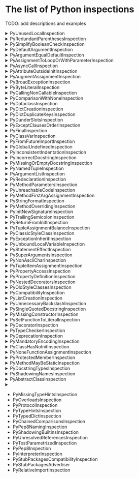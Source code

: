 # The list of Python inspections

TODO: add descriptions and examples

<details>
  <summary>PyUnusedLocalInspection</summary>

Reports local variables, parameters, and functions that are locally defined, but not used name in a function.

Arguments (by default all are `true`):
- `ignoreTupleUnpacking` - ignore variables used in tuple unpacking
- `ignoreLambdaParameters` - ignore lambda parameters
- `ignoreLoopIterationVariables` - ignore range iteration variables **TODO: find example?**
- `ignoreVariablesStartingWithUnderscore` - ignore variables starting with `_`

Example:
```python
def foo():
    a = 5
    b = 10
    return b
```

Default descriptions: 
- For parameters: `Parameter ''{0}'' value is not used`
- For variables: `Local variable ''{0}'' value is not used`
- For functions: `Local function ''{0}'' is not used`
- For classes: `Local class ''{0}'' is not used`
</details>

<details>
  <summary>PyRedundantParenthesesInspection</summary>

Reports about redundant parentheses in expressions.

Arguments (by default all are `false`):
- `ignoreEmptyBaseClasses` - ignore empty lists of base classes
- `ignoreTupleInReturn` - ignore tuples in return
- `ignorePercOperator` - ignore argument of % operator

Example:
```python
if (True):
    print(1)
```

Default description: `Remove redundant parentheses`
</details>

<details>
  <summary>PySimplifyBooleanCheckInspection</summary>

Reports equality comparison with a boolean literal.

Arguments (by default all are `true`):
- `ignoreComparisonToZero` - Ignore comparison to zero

Example:
```python
b = 5
if b != False:
    print(1)
```

Default description: `Expression can be simplified`
</details>

<details>
  <summary>PyDefaultArgumentInspection</summary>

Reports a problem when a mutable value as a list or dictionary is detected in a default value for an argument.

Default argument values are evaluated only once at function definition time, which means that modifying 
the default value of the argument will affect all subsequent calls of that function.

Example:
```python
def f(args=[]):
    pass
```

Default description: `Default argument value is mutable`
</details>

<details>
  <summary>PyArgumentEqualDefaultInspection</summary>

Reports a problem when an argument passed to the function is equal to the default parameter value.

Example:
```python
def my_function(a: int = 2):
    print(a)


my_function(2)
```

Default description: `Argument equals to the default parameter value`
</details>

<details>
  <summary>PyAssignmentToLoopOrWithParameterInspection</summary>

Checks for cases when you rewrite loop variable with inner loop. It finds all `with` and `for` statements, 
takes variables declared by them and ensures none of parent `with` or `for` declares variable with the same name.

Example:
```python
for i in range(5):
    for i in range(20, 25):
        print("Inner", i)
    print("Outer", i)
```

Default description: `Variable ''{0}'' is already declared in ''for'' loop or ''with'' statement above`
</details>

<details>
  <summary>PyAsyncCallInspection</summary>
**TODO: why this inspection does not work?**

Reports coroutines that were called without using the `await` syntax.

Example:
```python
async def bar():
    pass


async def foo():
    bar()
```

Default description: `Missing await syntax in coroutine calls`
</details>

<details>
  <summary>PyAttributeOutsideInitInspection</summary>

Reports a problem when instance attribute definition is outside `__init__` method.

Example:
```python
class Book:
    def __init__(self):
        self.author = 'Mark Twain'

    def release(self):
        self.year = '1889'
```

Default description: `Instance attribute {0} defined outside __init__`
</details>

<details>
  <summary>PyAugmentAssignmentInspection</summary>

Reports assignments that can be replaced with augmented assignments.

Example:
```python
a = 23
b = 3
a = a + b
```

Default description: `Assignment can be replaced with an augmented assignment`
</details>

<details>
  <summary>PyBroadExceptionInspection</summary>

Reports exception clauses that do not provide specific information about the problem.

Example:
```python
x = '6'
try:
    if x > 3:
        print('X is larger than 3')
except Exception:
    print("Oops! x was not a valid number. Try again...")
```
or 
```python
x = '6'
try:
    if x > 3:
        print('X is larger than 3')
except:
    print("Oops! x was not a valid number. Try again...")
```

Default description: `Too broad exception clause`
</details>

<details>
  <summary>PyByteLiteralInspection</summary>

Reports characters in byte literals that are outside ASCII range.

Example:
```python
s = b'№5'
```

Default description: `Byte literal contains characters > 255`
</details>

<details>
  <summary>PyCallingNonCallableInspection</summary>

Reports a problem when you are trying to call objects that are not callable, like, for example, properties.

Example:
```python
class Record:
    @property
    def as_json(self): json = Record().as_json()
```

Default descriptions: 
- For objects: `'{0}'' object is not callable`
- For other cases: `''{0}'' is not callable`
- For expressions: `Expression is not callable`
</details>

<details>
  <summary>PyComparisonWithNoneInspection</summary>

Reports comparisons with `None`. That type of comparisons should always be done with is or is not, 
never the equality operators.

Example:
```python
a = 2
if a == None:
    print("Success")
```

Default description: `Comparison with None performed with equality operators`
</details>

<details>
  <summary>PyDataclassInspection</summary>

Reports invalid definitions and usages of classes created with dataclasses or attr modules.

Examples with default descriptions:

1) `''{0}'' not supported between instances of ''{1}''`
```python
from dataclasses import dataclass


@dataclass
class A:
    x: int = 10


a = A(1)
b = A(2)
print(a < b)
```
See [pep-0557](https://peps.python.org/pep-0557), the `order` block

2) `''{0}'' object could have no attribute ''{1}'' because it is declared as init-only`
```python
from __future__ import annotations
from dataclasses import dataclass, InitVar


@dataclass
class C:
    i: int
    init_only: InitVar[int | None] = None

    def __post_init__(self, init_only):
        if self.i is None and init_only is not None:
            self.i = init_only


c = C(10, init_only=5)
print(c.init_only)
```

See [Init only variables](https://docs.python.org/3/library/dataclasses.html#init-only-variables).

3) `''{0}'' object attribute ''{1}'' is read-only`
```python
from dataclasses import dataclass


@dataclass(frozen=True)
class A:
    i: int


a = A(5)
a.i = 10
```

4) `'eq' must be true if 'order' is true`
```python
from dataclasses import dataclass


@dataclass(eq=False, order=True)
class A:
    pass
```

5) `''{0}'' is ignored if the class already defines ''{1}'' method`, `''{0}'' is ignored if the class already defines ''{1}'' parameter`

```python
import dataclasses


@dataclasses.dataclass(repr=True)
class A:
    a: int = 1

    def __repr__(self):
        return "repr1"
```

6) `'order' should be False if the class defines one of order methods`

```python
from dataclasses import dataclass


@dataclass(order=True)
class A:
    def __le__(self, other):
        pass
```

7) `'frozen' should be False if the class defines '__setattr__' or '__delattr__'`

```python
from dataclasses import dataclass


@dataclass(frozen=True)
class A:
    def __setattr__(self, key, value):
        pass
```

8) `'unsafe_hash' should be False if the class defines '__hash__'`

```python
from dataclasses import dataclass


@dataclass(unsafe_hash=True)
class A:
    def __hash__(self):
        pass
```

9) `Frozen dataclasses can not inherit non-frozen one and vice versa`

```python
from dataclasses import dataclass


@dataclass(frozen=True)
class A:
    pass


@dataclass
class B(A):
    pass
```

10) `'__hash__' is ignored if the class already defines 'cmp/order' and 'frozen' parameters`

```python
import attr


@attr.s(frozen=True)
class A3:

    def __hash__(self):
        pass


print(hash(A3()))
```

11) `Mutable default ''{0}'' is not allowed. Use ''default_factory''`

```python
from dataclasses import dataclass


@dataclass
class A:
    bar: list = []
```

12) `A default is set using ''{0}''`

```python
import attr


@attr.s
class AttrFactory:
    x = attr.ib(default=attr.Factory(int))

    @x.default
    def __init_x__(self):
        return 1
```

13) `''{0}'' should take only {1} {1,choice,1#parameter|2#parameters}`

```python
import attr


@attr.s
class A:
    x = attr.ib()

    @x.default
    def init_x2(self, attribute, value):
        return 10
```

14) `Attribute ''{0}'' lacks a type annotation`

```python
import dataclasses


@dataclasses.dataclass
class A1:
    a = dataclasses.field()
```

15) `Cannot specify both 'default' and 'factory'`

```python
from dataclasses import dataclass, field


@dataclass
class Pizza:
    meat: str = field(default='chicken', default_factory=['dow', 'tomatoes'])
```

16) `Attribute ''{0}'' is useless until ''__post_init__'' is declared`

```python
from __future__ import annotations
from dataclasses import dataclass, InitVar


@dataclass
class C:
    i: int
    init_only: InitVar[int | None] = None
```

17) `Field cannot have a default factory`

```python
from dataclasses import dataclass, InitVar, field
from typing import List


@dataclass
class A:
    a: InitVar[List[str]] = field(default_factory=list)

```

18) `'__post_init__' would not be called until 'init' parameter is set to True`

```python
from dataclasses import dataclass


@dataclass(init=False)
class A:
    def __post_init__(self):
        pass
```

19) `'__post_init__' should take all init-only variables (incl. inherited) in the same order as they are defined`

```python
from dataclasses import dataclass


@dataclass
class A:
    a: int
    b: str

    def __post_init__(self, b: str, a: int):
        pass
```

20) `'__attrs_post_init__' would not be called until 'init' parameter is set to True`
`'__attrs_post_init__' should not take any parameters except 'self'`

```python
import attr

@attr.dataclass(init=False)
class A1:
    x: int = 0

    def __attrs_post_init__(self):
        pass
```

21) `''{0}'' method should be called on dataclass instances or types`, `''{0}'' method should be called on dataclass instances`, `''{0}'' method should be called on attrs instances`, `''{0}'' method should be called on attrs types`

```python
import dataclasses


class A:
    pass


dataclasses.fields(A)
```
</details>


<details>
  <summary>PyDictCreationInspection</summary>

Reports situations when you can rewrite dictionary creation by using a dictionary literal.

Example:
```python
dic = {}
dic['var'] = 1
```

Default description: `This dictionary creation could be rewritten as a dictionary literal`
</details>

<details>
  <summary>PyDictDuplicateKeysInspection</summary>

Reports using the same value as the dictionary key twice.

Example:
```python
dic = {"a": [1, 2], "a": [3, 4]}
```
Note, the inspection indicates both cases and appears twice

Default description: `Dictionary contains duplicate keys ''{0}''`

</details>

<details>
  <summary>PyDunderSlotsInspection</summary>

Reports invalid usages of a class with __slots__ definitions.

1. Example:
```python
class C(object):
    __slots__ = ('x',)
    x = 0
```

Default description: `'{0}'' in __slots__ conflicts with a class variable`

2. Example:
```python
class Foo:
    __slots__ = ['foo', 'bar']

    
foo = Foo()
foo.baz = 'spam'
```

Default description: `''{0}'' object attribute ''{1}'' is read-only`
</details>

<details>
  <summary>PyExceptClausesOrderInspection</summary>

Report cases when except clauses are not in the proper order, 
from the more specific to the more generic, or one exception class is caught twice.

1. Example:
```python
def foo():
    pass


try:
    foo()
except Exception:
    pass
except Exception:
    pass
```

Default description: `Exception class ''{0}'' has already been caught`

2. Example:
```python
def foo():
    pass


try:
    foo()
except ValueError:
    pass
except UnicodeError:
    pass
```

Default description: `''{0}'', superclass of the exception class ''{1}'', has already been caught`
</details>

<details>
  <summary>PyFinalInspection</summary>

Reports invalid usages of final classes, methods and variables.

1. Example:
```python
from typing import final


@final
class A:
    pass


class B(A):
    pass
```

Default description: `{0} {1,choice,1#is|2#are} marked as ''@final'' and should not be subclassed`

2. Example:
```python
from typing import overload
from typing_extensions import final

class B:
    @overload
    def foo(self, a: int) -> int: ...

    @final
    @overload
    def foo(self, a: str) -> str: ...
```

Default description: `'@final' should be placed on the first overload` (only for stubs)

See - https://peps.python.org/pep-0591/

3. Example:
```python
from typing import final


class Dummy:
    @final
    def display(self):
        print("display from dummy")


class Demo(Dummy):
    def display(self):
        print("display from demo")
```

Default description: `''{0}'' is marked as ''@final'' and should not be overridden`

4. Example:
```python
from typing import overload, final


class Base:
    @overload
    def method(self, arg: int) -> int:
        pass

    @overload
    @final
    def method(self, x=None):
        pass
```

Default description: `'@final' should be placed on the implementation`

5. Example:
```python
from abc import ABCMeta, abstractmethod
from typing import final


class MyABC(metaclass=ABCMeta):
    @property
    @abstractmethod
    @final
    def my_abstract_property(self):
        ...
```

Default description: `'Final' could not be mixed with abstract decorators`

6. Example:
```python
from abc import ABCMeta, abstractmethod
from typing import final


@final
class MyABC(metaclass=ABCMeta):
    @property
    @abstractmethod
    def my_abstract_property(self):
        ...
```

Default description: `'Final' class could not contain abstract methods`

Note, the inspection indicates both cases and appears twice: `MyABC` and `my_abstract_property`

7. Example:
```python
from typing import final


@final
class MyABC:
    @final
    def foo(self):
        ...
```

Default description: `No need to mark method in 'Final' class as '@final'`

8. Example:
```python
from typing import final


@final
def foo():
    ...
```

Default description: `Non-method function could not be marked as '@final'`

9. Example:
```python
from typing import List, Final


def fun(x: Final[List[int]]) -> None:
    ...
```

Default description: `'Final' could not be used in annotations for function parameters`

10. Example:
```python
from typing import List, Final


def fun() -> Final[List[int]]:
    ...
```

Default description: `'Final' could not be used in annotation for a function return value`

11. Example:
```python
from typing_extensions import Final


class A:
    a: Final
```

Default description: `If assigned value is omitted, there should be an explicit type argument to 'Final'`

12. Example:
```python
from typing import Final


def fun():
    a: Final
```

Default description: `'Final' name should be initialized with a value`

13. Example:
```python
from typing import Final


class A:
    a: Final[int] = 1

    def __init__(self, a):
        self.a: Final[int] = a
```

Default description: `Already declared name could not be redefined as 'Final'`

14. Example:
```python
from typing import Final


class A:
    a: Final[int]

    def __init__(self):
        self.a: Final[str] = ""
```

Default description: `Either instance attribute or class attribute could be type hinted as 'Final'`

Note, the inspection indicates both cases and appears twice

15. Example:
```python
from typing import Final


class Mode:
    def __init__(self, title):
        self.a: Final[bool] = True


class Mode2(Mode):
    def __init__(self, title):
        super().__init__(title)
        self.a: Final[int] = 5
```

Default description: `''{0}'' is ''Final'' and could not be overridden`

16. Example:
```python
from typing import Final


class A:
    def foo(self):
        self.a: Final[int] = 5
```

Default description: `'Final' attribute should be declared in class body or '__init__'`

17. Example:
```python
from typing import Final


class Dummy:
    x: Final[int] = 1


class Demo(Dummy):
    x: str = ""

```

Default description: `''{0}'' is ''Final'' and could not be reassigned`

18. Example:
```python
from typing import Final, List


class A:
    a: List[Final] = 5
```

Default description: `'Final' could only be used as the outermost type`

19. Example:
```python
from typing import Final, List


class A:
    def foo(self):
        for i in range(0, 10):
            a: Final[int] = 5

```

Default description: `'Final' could not be used inside a loop`
</details>

<details>
  <summary>PyClassVarInspection</summary>

1. Example:
```python
from typing import ClassVar


class Cat:
    color: ClassVar[str] = "white"
    weight: int

    def __init__(self, weight: int):
        self.weight = weight
        Cat.color = "black"
        my_cat = Cat(5)
        my_cat.color = "gray"
```

Default description: `Cannot assign to class variable ''{0}'' via instance`

2. Example:
```python
from typing import ClassVar

color: ClassVar[str] = "white"
```

Default description: `'ClassVar' can only be used for assignments in class body`

3. Example:
```python
from typing import ClassVar


def foo():
    color: ClassVar[str] = "white"
```

Default description: `ClassVar' cannot be used in annotations for local variables`

4. Example:
```python
from typing import ClassVar


class A:
    color: ClassVar[str] = "white"


class B(A):
    color: int = 5
```

Default description: `Cannot override class variable ''{0}'' (previously declared on base class ''{1}'') with instance variable`

5. Example:
```python
from typing import ClassVar


class A:
    color: int = 5


class B(A):
    color: ClassVar[str] = "white"
```

Default description: `Cannot override instance variable ''{0}'' (previously declared on base class ''{1}'') with class variable`

6. Example:
```python
from typing import ClassVar


def foo(color: ClassVar[str]):
    pass
```

Default description: `'ClassVar' cannot be used in annotations for function parameters`

7. Example:
```python
from typing import ClassVar


def foo() -> ClassVar[str]:
    pass
```

Default description: `'ClassVar' cannot be used in annotation for a function return value`

8. Example:
```python
from typing import ClassVar, TypeVar, List

T = TypeVar("T")


class A:
    color: ClassVar[List[T]] = []
```

Default description: `'ClassVar' parameter cannot include type variables`
</details>


<details>
  <summary>PyFromFutureImportInspection</summary>

Reports from `__future__` import statements that are used not at the beginning of a file.

Example:
```python
a = 1

from __future__ import print_function

print()
```

Default description: `from __future__ imports must occur at the beginning of the file`
</details>

<details>
  <summary>PyGlobalUndefinedInspection</summary>

Reports problems when a variable defined through the `global` statement is not defined in the module scope.

Example:
```python
def foo():
    global bar
    print(bar)
    foo()
```

Default description: `Global variable ''{0}'' is undefined at the module level`
</details>

<details>
  <summary>PyInconsistentIndentationInspection</summary>

Reports inconsistent indentation in Python source files when, for example, you use a mixture of tabs and spaces in your code.

Default descriptions: 
- `Inconsistent indentation: mix of tabs and spaces`
- `Inconsistent indentation: previous line used tabs, this line uses spaces`
- `Inconsistent indentation: previous line used spaces, this line uses tabs`

</details>

<details>
  <summary>PyIncorrectDocstringInspection</summary>

Reports mismatched parameters in a docstring.

1. Example:
```python
def add(a, c):
    """ 
    @param a: 
    @return: 
    """
    pass
```

Default description: `Missing parameter {0} in docstring`

2. Example:
```python
def add(a, c):
    """ 
    @param a: 
    @param b:
    @return: 
    """
    pass
```

Default description: `Unexpected parameter {0} in docstring`
</details>


<details>
  <summary>PyMissingOrEmptyDocstringInspection</summary>

1. Example:
```python
def foo():
    """
    """
    pass
```

Default description: `Empty docstring`

2. Example:
```python
def foo():
    pass
```

Default description: `Missing docstring`
</details>

<details>
  <summary>PyNamedTupleInspection</summary>

Reports invalid definition of a `typing.NamedTuple`.

Example:
```python
import typing

class FullName(typing.NamedTuple):
    first: str
    last: str = ""
    middle: str
```

Default description: `Fields with a default value must come after any fields without a default.`
</details>

<details>
  <summary>PyArgumentListInspection</summary>

Reports discrepancies between declared parameters and actual arguments, 
as well as incorrect arguments, for example, duplicate named arguments, and incorrect argument order.

1. Example:
```python
class Foo:
    def __call__(self, p1: int, *, p2: str = "%"):
        return p2 * p1


bar = Foo()
bar(5, "#")
```

Default description: `Unexpected argument`, `Unexpected argument(s)`

2. Example:
```python
class Foo:
    def __call__(self, p1: int, *, p2: str = "%"):
        return p2 * p1


bar = Foo()
bar.__call__()
```

Default description: `Parameter ''{0}'' unfilled`, `Parameter(s) unfilled`

3. Example:
```python
from typing import overload


@overload
def foo(value: None) -> None:
    pass

@overload
def foo(value: int) -> str:
    pass

@overload
def foo(value: str) -> str:
    pass


def foo(value):
    return None


foo()
```

Default description: `Possible callees`

4. Example:
```python
def baddeco(): 
    pass

@baddeco
```

Default description: `Function ''{0}'' lacks a positional argument`

5. Example:
```python
def foo(d: dict):
    pass

foo(5)
```

Default description: `Expected a dictionary, got {0}`, '`Expected an iterable, got {0}`'
</details>

<details>
  <summary>PyRedeclarationInspection</summary>

Reports unconditional redeclarations of names without being used in between.

Example:
```python
def x():
    pass

x = 2
```

Default description: `Redeclared ''{0}'' defined above without usage`
</details>

<details>
  <summary>PyMethodParametersInspection</summary>

Reports methods that lack the first parameter that is usually named self.
The inspection also reports naming issues in class methods.

1. Example:
```python
class Movie:
    def show():
        pass
```

Default description: `Method must have a first parameter, usually called ''{0}''`, 
`Usually first parameter of a method is named 'self'`, 
`Usually first parameter of such methods is named ''{0}''`

2. Example:
```python
class Movie:
    def show(sself):
        pass
```

Default description: `Did not you mean 'self'?`

Note: this inspection uses the following list of words with typos: `{"eslf", "sself", "elf", "felf", "slef", "seelf", "slf", "sslf", "sefl", "sellf", "sef", "seef"}`

3. Example:
```python
class Foo(object): 

  def loo((l, g), *rest):
    pass # complain at tuple
```

Default description: `First parameter of a non-static method must not be a tuple`
</details>

<details>
  <summary>PyUnreachableCodeInspection</summary>

Reports code fragments that cannot be normally reached.

Example:
```python
if True:
    print('Yes')
else:
    print('No')
```

Default description: `This code is unreachable`
</details>

<details>
  <summary>PyMethodFirstArgAssignmentInspection</summary>

Reports cases when the first parameter, such as `self` or `cls`, 
is reassigned in a method. Because in most cases, there are no objectives in such reassignment,
class Account: def calc(self, balance): if balance == 0: self = balance return selfthe IDE indicates an error.

Example:
```python
class Account:
    def calc(self, balance):
        if balance == 0:
            self = balance
        return self
```

Default description: `Method''s parameter ''{0}'' reassigned`
</details>

<details>
  <summary>PyStringFormatInspection</summary>

Reports errors in string formatting operations.

1. Example:
```python
"%s %s" % {'a': 1, 'b': 2}
```

Default description: `Format does not require a mapping`

2. Example:
```python
"Hello {a}".format()
```

Default description: `Key ''{0}'' has no corresponding argument`

3. Example:
```python
print('%d %s cost $%.2f' % ('incorrect type', 'bananas', 1.74))
```

Default description: `Unexpected type {0}`

4. Example:
```python
print('%(name1s' % {'name1': 'a'})
```

Default description: `Too few mapping keys`

5. Example:
```python
val = "The percentage is 92.27"
print("%s%" % val)
```

Default description: `Format specifier character missing`

6. Example:
```python
print("%(name)f(name)" % 23.2)
```

Default description: `Format requires a mapping`

7. Example:
```python
val = "The percentage is 92.27"
print("s%%" % val)
```

Default description: `Too many arguments for format string`

8. Example:
```python
val = "The percentage is 92.27"
print("%s%% %s%%" % val)
```

Default description: `Too few arguments for format string`

9. Example:
```python
print("{:,s}".format(1))
```

Default description: `The format options in chunk "{0}" are incompatible`

10. Example:
```python
print('{:+q}; {:+f}'.format(3.14, -3.14))
```

Default description: `Unsupported format character ''{0}''`

11. Example:
```python
print('{1} {}'.format(6, 7))
```

Default description: `Cannot switch from manual field specification to automatic field numbering`

12. Example:
```python
print('{} {1}'.format(6, 7))
```

Default description: `Cannot switch from automatic field numbering to manual field specification`

13. Example:
```python
print('Hello %b!' % b'World')
```

Default description: `Unsupported format character 'b'`

14. Example:
```python
print('work%(name)*d' % (12, 32))
```

Default description: `Cannot use '*' in formats when using a mapping`
</details>

<details>
  <summary>PyMethodOverridingInspection</summary>

Reports inconsistencies in overriding method signatures.

Example:
```python
class Book:
    def add_title(self):
        pass

        
class Novel(Book):
    def add_title(self, text):
        pass
```

Default description: `Signature of method ''{0}'' does not match signature of the base method in class ''{1}''`
</details>

<details>
  <summary>PyInitNewSignatureInspection</summary>

Reports incompatible signatures of the `__new__` and `__init__` methods.

Example:
```python
class MyClass(object):
    def __new__(cls, arg1):
        return super().__new__(cls)

    def __init__(self):
        pass
```

Default descriptions: `Signature is not compatible to __init__`, `Signature is not compatible to __new__`
</details>

<details>
  <summary>PyTrailingSemicolonInspection</summary>

Reports trailing semicolons in statements.def my_func(a): c = a ** 2; return c

Example:
```python
def my_func(a):
    c = a ** 2;
    return c
```

Default description: `Trailing semicolon in the statement`
</details>

<details>
  <summary>PyReturnFromInitInspection</summary>

Reports occurrences of `return` statements with a return value inside `__init__` methods of classes.

Example:
```python
class Sum:
    def __init__(self, a, b):
        self.a = a
        self.b = b
        self.sum = a + b
        return self.sum
```

Default description: `Cannot return a value from __init__`
</details>

<details>
  <summary>PyTupleAssignmentBalanceInspection</summary>

Reports cases when the number of expressions on the right-hand side and targets on 
the left-hand side are not the same.

1. Example:
```python
*a, b = 1, 2
a, *b, c, *d = 1, 2, 3, 4, 5, 6
```

Default description: `Only one starred expression allowed in assignment`

2. Example:
```python
a, b = None
```

Default description: `Need more values to unpack`

3. Example:
```python
a, b = None, None, None
```

Default description: `Too many values to unpack`
</details>

<details>
  <summary>PyClassicStyleClassInspection</summary>

Reports classic style classes usage. This inspection applies only to Python 2.

Default descriptions: `Old-style class`, `Old-style class, because all classes from whom it inherits are old-style`

</details>

<details>
  <summary>PyExceptionInheritInspection</summary>

Reports cases when a custom exception class is raised but does not inherit from the 
builtin `Exception` class.

Example:
```python
class A:
    pass


def me_exception():
    raise A()
```

Default description: `Exception doesn't inherit from base 'Exception' class`
</details>

<details>
  <summary>PyUnboundLocalVariableInspection</summary>

Reports local variables referenced before assignment.

1. Example:
```python
def foo():
  var = "local"

  def bar():
    nonlocal var
    print(var)
    del var
    print(var)
```

Default description: `Local variable ''{0}'' might be referenced before assignment`

2. Example:
```python
def f1():
    nonlocal x
```

Default description: `Nonlocal variable ''{0}'' must be bound in an outer function scope`

3. Example:
```python
def foo() -> bool:
    pass


if foo(): 
    b = 1
print(b)
```

Default description: `Name ''{0}'' can be undefined`

4. Default description: `Function ''{0}'' is too large to analyse`

It appears if a `DFALimitExceededException` exception was thrown
</details>


<details>
  <summary>PyStatementEffectInspection</summary>

Reports statements that have no effect.

Example:
```python
class Car:
    def __init__(self, speed=0):
        self.speed = speed
        self.time
```

Default description: `Statement seems to have no effect`

</details>

<details>
  <summary>PySuperArgumentsInspection</summary>

Reports cases when any call to `super(A, B)` does not meet the following requirements:

- `B` is an instance of `A`
- `B` a subclass of `A`


Example:
```python
class Figure:
    def color(self):
        pass


class Rectangle(Figure):
    def color(self):
        pass


class Square(Figure):
    def color(self):
        return super(Rectangle, self).color()
```

Default description: `'{0}'' is not an instance or a subclass of ''{1}''`
</details>

<details>
  <summary>PyNonAsciiCharInspection</summary>

Reports cases in Python 2 when a file contains non-ASCII 
characters and does not have an encoding declaration at the top.

Default description: `Non-ASCII character ''{0}'' in the file, but no encoding declared`
</details>

<details>
  <summary>PyTupleItemAssignmentInspection</summary>

Reports assignments to a tuple item.

Example:
```python
t = ('red', 'blue', 'green', 'white')
t[3] = 'black'
```

Default description: `Tuples don't support item assignment`
</details>

<details>
  <summary>PyPropertyAccessInspection</summary>

Reports cases when properties are accessed inappropriately:

- Read-only properties are set
- Write-only properties are read
- Non-deletable properties are deleted

1. Example:
```python
class A(object):
    def s(self, v):
        self._v = v

    def g(self):
        return self._v

    def d(self):
        pass

    readonly = property(g)


a = A()
a.readonly += 1
```

Default description: `Property ''{0}'' cannot be set`

2. Example:
```python
class A(object):
    def s(self, v):
        self._v = v

    def g(self):
        return self._v

    def d(self):
        pass

    writeonly = property(None, s)


a = A()
a.writeonly += 1
```

Default description: `Property ''{0}'' cannot be read`

3. Example:
```python
class A(object):
    def s(self, v):
        self._v = v

    def g(self):
        return self._v

    def d(self):
        pass

    readonly = property(g)


a = A()
del a.readonly
```

Default description: `Property ''{0}'' cannot be deleted`
</details>

<details>
  <summary>PyPropertyDefinitionInspection</summary>

Reports problems with the arguments of `property()` and functions annotated with `@property`.

1. Example:
```python

```

**TODO: add example**

Default description: `The doc parameter should be a string`

2. Example:
```python

```

**TODO: add example**

Default description: `Strange argument; a callable is expected`

3. Example:
```python
import abc


class A(object):
  def __init__(self):
    self._x = 1
      
  @property
  def boo(self):
    return self._x

  @boo.setter
  def boo1(self, x):
    self._x = x
```

Default description: `Names of function and decorator don't match; property accessor is not created`

4. Example:
```python
import abc


class A:
    @property
    def normal_property(self):
        pass
```

Default description: `Getter should return or yield something`

5. Example:
```python
import abc


class A(object):
  def __init__(self):
    self._x = 1

  @property
  def moo(self):
    pass

  @moo.setter
  def moo(self, x):
    return 1
```

Default description: `Setter should not return a value`

6. Example:
```python
import abc


class A(object):
  def __init__(self):
    self._x = 1

  @property
  def moo(self):
    pass

  @moo.deleter
  def moo(self):
    return self._x
```

Default description: `Deleter should not return a value`

7. Example:
```python
class C:
    @property
    def abc(self):
        pass

    @abc.getter
    def abc(self, v1, v2): # Getter signature should be (self, value)
        pass
```

Default description: `Getter signature should be (self)`

8. Example:
```python
class C:
    @property
    def abc(self):
        pass

    @abc.setter
    def abc(self, v1, v2): # Setter signature should be (self, value)
        pass
```

Default description: `Setter signature should be (self, value)`

9. Example:
```python
class C:
    @property
    def abc(self):
        pass

    @abc.deleter
    def abc(self, v1): # Delete signature should be (self)
        pass
```

Default description: `Deleter signature should be (self)`
</details>

<details>
  <summary>PyNestedDecoratorsInspection</summary>

Reports problems with nesting decorators. 
The inspection highlights the cases when `classmethod` or `staticmethod` is applied 
before another decorator.

Example:
```python
def innocent(f):
    return f

class A:
    @innocent
    @classmethod
    def f2(cls):
        pass
```

Default description: `This decorator will not receive a callable it may expect; the built-in decorator returns a special object`
</details>

<details>
  <summary>PyOldStyleClassesInspection</summary>

Reports occurrences of new-style class features in old-style classes. 
The inspection highlights `__slots__`, `__getattribute__`, and `super()` inside old-style classes.

Example:
```python
class A:
    def __getattribute__(self):
        pass
```

Default descriptions: `Old-style class contains __getattribute__ definition`, 
`Old-style class contains __slots__ definition`, `Old-style class contains call for super method`

</details>

<details>
  <summary>PyCompatibilityInspection</summary>

Reports incompatibility with the specified versions of Python. 
Enable this inspection if you need your code to be compatible with a range of Python versions, 
for example, if you are building a library.

Probably we need to disable this inspection, because it includes a lot of errors, 
but usually students don't use old features
</details>

<details>
  <summary>PyListCreationInspection</summary>

Reports cases when a list declaration can be rewritten with a list literal.

Example:
```python
l = [1]
l.append(2)
```

Default description: `This list creation could be rewritten as a list literal`
</details>

<details>
  <summary>PyUnnecessaryBackslashInspection</summary>

Reports backslashes in places where line continuation is implicit inside `()`, `[]`, and `{}`.

Example:
```python
if (True \
    or True \
    or False):
  print("false")
```

Default description: `Unnecessary backslash in the expression`
</details>

<details>
  <summary>PySingleQuotedDocstringInspection</summary>

Reports docstrings that do not adhere to the triple double-quoted string format.

Example:
```python
def calc(self, balance=0):
    'param: balance'
    self.balance = balance
```

Default description: `Triple double-quoted strings should be used for docstrings.`
</details>

<details>
  <summary>PyMissingConstructorInspection</summary>

Reports cases when a call to the `super` constructor in a class is missed.

Example:
```python
class Fruit:
    def __init__(self):
        pass

        
class Pear(Fruit):
    def __init__(self):
        pass
```

Default description: `Call to __init__ of super class is missed`
</details>

<details>
  <summary>PySetFunctionToLiteralInspection</summary>

Reports calls to the `set` function that can be replaced with the `set` literal.

Example:
```python
def do_mult(a, b):
    c = a * b
    return set([c, a, b])
```

Default description: `Function call can be replaced with set literal`
</details>

<details>
  <summary>PyDecoratorInspection</summary>

Reports usages of `@classmethod` or `@staticmethod` decorators in methods outside a class.

Example:
```python
class C:
  @classmethod
  def foo(self):
    pass

@classmethod
def foo(self):
  print("Constructor C was called")
```

Default description: `Decorator {0} on a method outside the class`
</details>

<details>
  <summary>PyTypeCheckerInspection</summary>

Reports type errors in function call expressions, targets, and return values. In a dynamically typed language, 
this is possible in a limited number of cases.

1. Example:
```python
from typing import TypedDict, List


class Point(TypedDict):
    x: int
    y: int


def a(x: List[int]) -> Point:
    return [x]
```

Default description: `Expected type ''{0}'', got ''{1}'' instead`

2. Example:
```python
from typing import TypedDict


class Point(TypedDict):
    x: int
    y: int


def d() -> Point:
    return {'x': 42, 'y': 42, 'k': 42}
```

Default description: `Extra key ''{0}'' for TypedDict ''{1}''`

3. Example:
```python
from typing import TypedDict


class Point(TypedDict):
    x: int
    y: int


def b(x: int) -> Point:
    return {'x': 42}
```

Default description: `TypedDict ''{0}'' has missing {1,choice,1#key|2#keys}: {2}`

4. Example:
```python
from typing import TypedDict


class Point(TypedDict):
    x: int
    y: int


def h(x) -> Point:
    x = 42
```

Default description: `Expected to return ''{0}'', got no return`

5. Example:
```python
class A:
    def __init__(self) -> int:
        pass
```

Default description: `__init__ should return None`

6. Example:
```python
class B1(type):
    meta_attr = "meta_attr"


class A1(metaclass=B1):
    pass


def print_unknown(a):
    print(a.unknown)


print_unknown(A1)
```

Default description: `Type ''{0}'' doesn't have expected {1,choice,1#attribute|2#attributes} {2}`

7. Default description: `Only a concrete class can be used where ''{0}'' (matched generic type ''{1}'') protocol is expected`

8. Example:
```python
from typing import Protocol, Type


class Proto(Protocol):
    def proto(self, i: int) -> None:
        pass


def foo(cls: Type[Proto]) -> None:
    pass


foo(Proto)
```

Default description: `Only a concrete class can be used where ''{0}'' protocol is expected`

9. Example:
```python
class User1(object):
    def __init__(self, x):
        """
        :type x: T
        :rtype: User1 of T
        """
        self.x = x

    def put(self, value):
        """
        :type value: T
        """
        self.x = value


c = User1(10)
c.put('foo')
```

Default description: `Expected type ''{0}'' (matched generic type ''{1}''), got ''{2}'' instead`

10. Example:
```python
import os.path


# not os.PathLike
class B:
    pass


b = B()

os.fspath(b)
```

Default descriptions: `Unexpected type(s):`, `Possible type(s):`

11. Example:
```python

```

**TODO: add examples**

Default descriptions: `Unexpected argument (from ParamSpec ''{0}'')`, `Parameter ''{0}'' unfilled (from ParamSpec ''{1}'')`
</details>

<details>
  <summary>PyDeprecationInspection</summary>

Reports usages of Python functions, or methods that are marked as deprecated 
and raise the `DeprecationWarning` or `PendingDeprecationWarning` warning.

Also, this inspection highlights usages of `abc.abstractstaticmethod`, `abc.abstractproperty`, 
and `abc.abstractclassmethod` decorators.

Example:
```python
class Foo:
    @property
    def bar(self):
        import warnings
        warnings.warn("this is deprecated", DeprecationWarning, 2)
        return 5

        
foo = Foo()
print(foo.bar)
```

Default description: `''{0}'' is deprecated since Python 3.3. Use ''{1}'' with ''{2}'' instead`, 
`this is deprecated`
</details>

<details>
  <summary>PyMandatoryEncodingInspection</summary>

Reports a missing encoding comment in Python 2.
</details>

<details>
  <summary>PyClassHasNoInitInspection</summary>

Reports cases in Python 2 when a class has no ]__init__] method, neither its parent classes.

Default description: `Class has no __init__ method`
</details>

<details>
  <summary>PyNoneFunctionAssignmentInspection</summary>

Reports cases when an assignment is done on a function that does not return anything.

This inspection is similar to pylint inspection [E1111](https://docs.pylint.org/#id6).

Example:
```python
def just_print():
    print("Hello!")


action = just_print()
```

Default description: `Function ''{0}'' doesn''t return anything`
</details>

<details>
  <summary>PyProtectedMemberInspection</summary>

Reports cases when a protected member is accessed outside the class, 
a descendant of the class where it is defined, or a module.

1. Example:
```python
class A:
  def __init__(self):
    self._a = 1

  def foo(self):
    self.b= 1


print(A()._a)
```

Default descriptions: `Access to a protected member {0} of a class`, `Access to a protected member {0} of a module`

2. Example:
```python
# File 1
__all__ = ["m1m1"]


def m1m1():
    pass


def m1m2():
    pass
    
# File 2
from m1 import m1m2
```

Default description: `'{0}'' is not declared in __all__`
</details>


<details>
  <summary>PyMethodMayBeStaticInspection</summary>

Reports any methods that do not require a class instance creation and can be made static.

Example:
```python
class MyClass(object):
    def my_method(self, x):
        print(x)
```

Default description: `Method <code>#ref</code> may be 'static'`
</details>

<details>
  <summary>PyDocstringTypesInspection</summary>

Reports types in docstring that do not match dynamically inferred types.

Example:
```python

```

**TODO: add example**

Default description: `Dynamically inferred type ''{0}'' doesn''t match specified type ''{1}''`
</details>

<details>
  <summary>PyShadowingNamesInspection</summary>

Reports shadowing names defined in outer scopes.

Example:
```python
def outer(p):
    def inner(p):
        pass
```

Default description: `Shadows name {0} from outer scope`
</details>

<details>
  <summary>PyAbstractClassInspection</summary>

Reports cases when not all abstract properties or methods are defined in a subclass.

Example:
```python
from abc import abstractmethod, ABC

class Figure(ABC):
    @abstractmethod
    def do_figure(self):
        pass

class Triangle(Figure):
    def do_triangle(self):
        pass
```

Default description: `Class {0} must implement all abstract methods`
</details>


<details>
  <summary></summary>

Example:
```python

```

Default description: ``
</details>

- PyMissingTypeHintsInspection
- PyOverloadsInspection
- PyProtocolInspection
- PyTypeHintsInspection
- PyTypedDictInspection
- PyChainedComparisonsInspection
- PyPep8NamingInspection
- PyShadowingBuiltinsInspection
- PyUnresolvedReferencesInspection
- PyTestParametrizedInspection
- PyPep8Inspection
- PyInterpreterInspection
- PyStubPackagesCompatibilityInspection
- PyStubPackagesAdvertiser
- PyRelativeImportInspection
